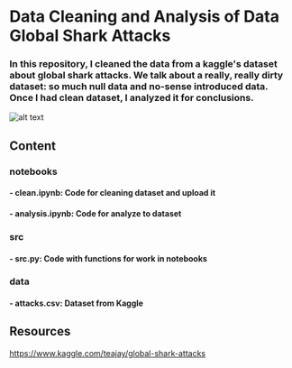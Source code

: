 # Data Cleaning and Analysis of Data Global Shark Attacks
### In this repository, I cleaned the data from a kaggle's dataset about global shark attacks. We talk about a really, really dirty dataset: so much null data and no-sense introduced data. Once I had clean dataset, I analyzed it for conclusions.

![alt text](https://media.istockphoto.com/photos/great-white-shark-breaching-in-an-attack-picture-id508219636?k=20&m=508219636&s=612x612&w=0&h=5LoanBwu_fCBIeHUGXClAJWXMQ98AdFAtzAkdnA3RKQ=)

## Content

### notebooks
#### - clean.ipynb: Code for cleaning dataset and upload it
#### - analysis.ipynb: Code for analyze to dataset

### src
#### - src.py: Code with functions for work in notebooks

### data
#### - attacks.csv: Dataset from Kaggle

## Resources
https://www.kaggle.com/teajay/global-shark-attacks
